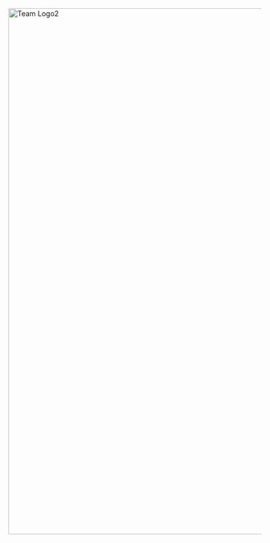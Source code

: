 <img width="1048" alt="Team Logo2" src="https://user-images.githubusercontent.com/103028187/207477318-af3d8198-e875-47de-bdda-4dd0d1be8d39.png">
